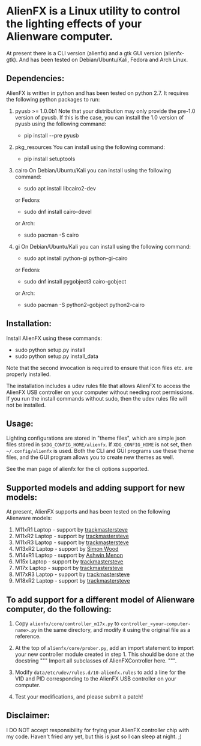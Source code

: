 
AlienFX is a Linux utility to control the lighting effects of your Alienware computer.
============
At present there is a CLI version (alienfx) and a gtk GUI version (alienfx-gtk). And 
has been tested on Debian/Ubuntu/Kali, Fedora and Arch Linux.

Dependencies:
------------

AlienFX is written in python and has been tested on python 2.7. It requires
the following python packages to run:

1. pyusb >= 1.0.0b1
   Note that your distribution may only provide the pre-1.0 version of pyusb. If
   this is the case, you can install the 1.0 version of pyusb using the 
   following command:
      - pip install --pre pyusb

2. pkg_resources
   You can install using the following command:
      - pip install setuptools

3. cairo
   On Debian/Ubuntu/Kali you can install using the following command:
      - sudo apt install libcairo2-dev

   or Fedora:
      - sudo dnf install cairo-devel
      
   or Arch:
      - sudo pacman -S cairo

4. gi
   On Debian/Ubuntu/Kali you can install using the following command:
      - sudo apt install python-gi python-gi-cairo
   
   or Fedora:
      - sudo dnf install pygobject3 cairo-gobject
      
   or Arch:
      - sudo pacman -S python2-gobject python2-cairo 

Installation:
------------

Install AlienFX using these commands:
  
  - sudo python setup.py install
  - sudo python setup.py install_data

Note that the second invocation is required to ensure that icon files etc. are
properly installed.

The installation includes a udev rules file that allows AlienFX to access the 
AlienFX USB controller on your computer without needing root permissions. If 
you run the install commands without sudo, then the udev rules file will not 
be installed. 

Usage:
-----

Lighting configurations are stored in "theme files", which are simple json
files stored in `$XDG_CONFIG_HOME/alienfx`. If `XDG_CONFIG_HOME` is not set, then
`~/.config/alienfx` is used. Both the CLI and GUI programs use these theme
files, and the GUI program allows you to create new themes as well.

See the man page of alienfx for the cli options supported.

Supported models and adding support for new models:
--------------------------------------------------

At present, AlienFX supports and has been tested on the following Alienware models:

1. M11xR1   Laptop - support by [trackmastersteve](https://github.com/trackmastersteve)
2. M11xR2   Laptop - support by [trackmastersteve](https://github.com/trackmastersteve)
3. M11xR3   Laptop - support by [trackmastersteve](https://github.com/trackmastersteve)
4. M13xR2   Laptop - support by [Simon Wood](https://github.com/mungewell)
5. M14xR1   Laptop - support by [Ashwin Menon](https://github.com/ashwinm76)
6. M15x     Laptop - support by [trackmastersteve](https://github.com/trackmastersteve)
7. M17x     Laptop - support by [trackmastersteve](https://github.com/trackmastersteve)
8. M17xR3   Laptop - support by [trackmastersteve](https://github.com/trackmastersteve)
9. M18xR2   Laptop - support by [trackmastersteve](https://github.com/trackmastersteve)

To add support for a different model of Alienware computer, do the following:
----------------------------------------------------------------------------

1. Copy `alienfx/core/controller_m17x.py` to `controller_<your-computer-name>.py`
   in the same directory, and modify it using the original file as a reference.

2. At the top of `alienfx/core/prober.py`, add an import statement to import your
   new controller module created in step 1. This should be done at the docstring
   """ Import all subclasses of AlienFXController here. """. 

3. Modify `data/etc/udev/rules.d/10-alienfx.rules` to add a line for the VID and 
   PID corresponding to the AlienFX USB controller on your computer.

4. Test your modifications, and please submit a patch!

Disclaimer:
----------

I DO NOT accept responsibility for frying your AlienFX controller chip with my code.
Haven't fried any yet, but this is just so I can sleep at night. ;)
